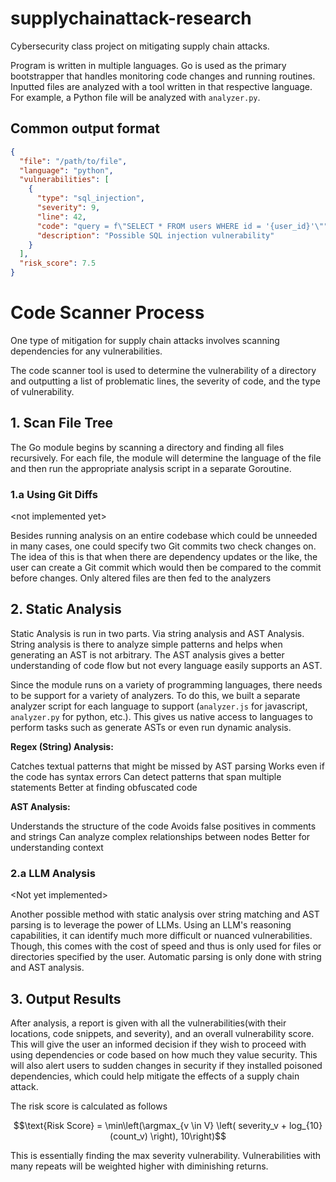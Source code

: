 # supplychainattack-research

Cybersecurity class project on mitigating supply chain attacks.

Program is written in multiple languages. Go is used as the primary bootstrapper that handles monitoring code changes and running routines. Inputted files are analyzed with a tool written in that respective language. For example, a Python file will be analyzed with `analyzer.py`.

## Common output format

```json
{
  "file": "/path/to/file",
  "language": "python",
  "vulnerabilities": [
    {
      "type": "sql_injection", 
      "severity": 9,
      "line": 42,
      "code": "query = f\"SELECT * FROM users WHERE id = '{user_id}'\"",
      "description": "Possible SQL injection vulnerability"
    }
  ],
  "risk_score": 7.5
}
```

# Code Scanner Process

One type of mitigation for supply chain attacks involves scanning dependencies for any vulnerabilities.

The code scanner tool is used to determine the vulnerability of a directory and outputting a list of problematic lines, the severity of code, and the type of vulnerability.

## 1. Scan File Tree

The Go module begins by scanning a directory and finding all files recursively. For each file, the module will determine the language of the file and then run the appropriate analysis script in a separate Goroutine.

### 1.a Using Git Diffs

\<not implemented yet\>

Besides running analysis on an entire codebase which could be unneeded in many cases, one could specify two Git commits two check changes on. The idea of this is that when there are dependency updates or the like, the user can create a Git commit which would then be compared to the commit before changes. Only altered files are then fed to the analyzers  

## 2. Static Analysis

Static Analysis is run in two parts. Via string analysis and AST Analysis. String analysis is there to analyze simple patterns and helps when generating an AST is not arbitrary. The AST analysis gives a better understanding of code flow but not every language easily supports an AST.

Since the module runs on a variety of programming languages, there needs to be support for a variety of analyzers. To do this, we built a separate analyzer script for each language to support (`analyzer.js` for javascript, `analyzer.py` for python, etc.). This gives us native access to languages to perform tasks such as generate ASTs or even run dynamic analysis.

**Regex (String) Analysis:**

Catches textual patterns that might be missed by AST parsing
Works even if the code has syntax errors
Can detect patterns that span multiple statements
Better at finding obfuscated code

**AST Analysis:**

Understands the structure of the code
Avoids false positives in comments and strings
Can analyze complex relationships between nodes
Better for understanding context

### 2.a LLM Analysis

\<Not yet implemented\>

Another possible method with static analysis over string matching and AST parsing is to leverage the power of LLMs. Using an LLM's reasoning capabilities, it can identify much more difficult or nuanced vulnerabilities. Though, this comes with the cost of speed and thus is only used for files or directories specified by the user. Automatic parsing is only done with string and AST analysis.

## 3. Output Results

After analysis, a report is given with all the vulnerabilities(with their locations, code snippets, and severity), and an overall vulnerability score. This will give the user an informed decision if they wish to proceed with using dependencies or code based on how much they value security. This will also alert users to sudden changes in security if they installed poisoned dependencies, which could help mitigate the effects of a supply chain attack.

The risk score is calculated as follows

```math
\text{Risk Score} = \min\left(\argmax_{v \in V} \left( severity_v + log_{10}(count_v) \right), 10\right)
```

This is essentially finding the max severity vulnerability. Vulnerabilities with many repeats will be weighted higher with diminishing returns.
